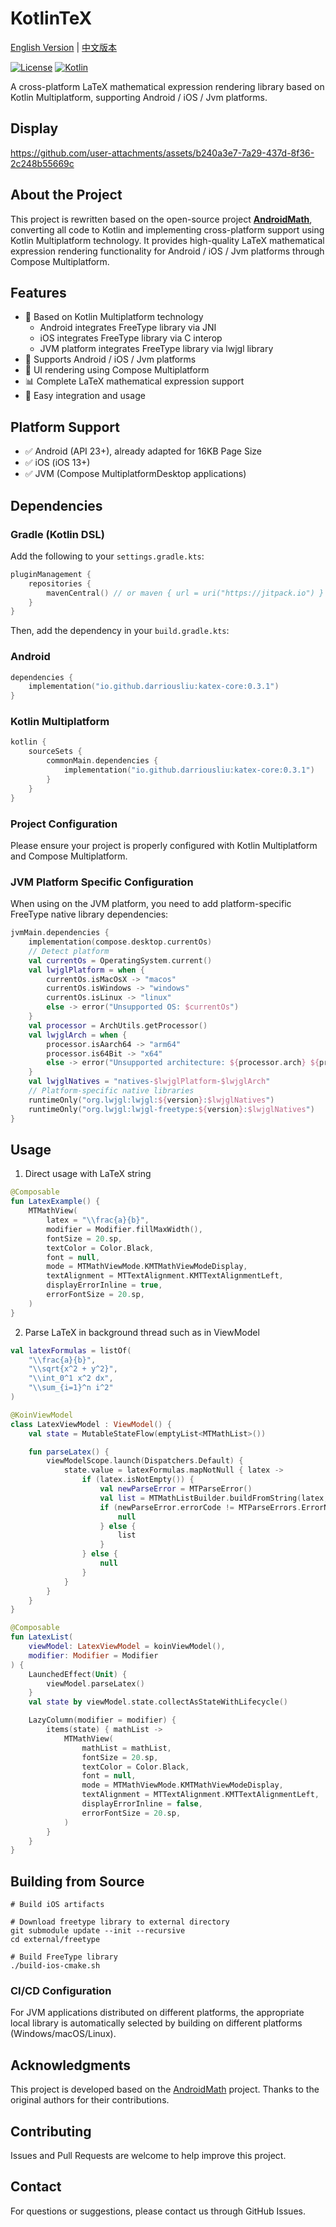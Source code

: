 # KotlinTeX

[English Version](README-en.md) | [中文版本](README.md)

[![License](https://img.shields.io/badge/License-BSD%202--Clause-orange.svg)](https://opensource.org/licenses/BSD-2-Clause)
[![Kotlin](https://img.shields.io/badge/kotlin-multiplatform-blue.svg?logo=kotlin)]([http://kotlinlang.org](https://www.jetbrains.com/kotlin-multiplatform/))

A cross-platform LaTeX mathematical expression rendering library based on Kotlin Multiplatform,
supporting Android / iOS / Jvm platforms.

## Display

https://github.com/user-attachments/assets/b240a3e7-7a29-437d-8f36-2c248b55669c

## About the Project

This project is rewritten based on the open-source project
[**AndroidMath**](https://github.com/gregcockroft/AndroidMath),
converting all code to Kotlin and implementing cross-platform support using Kotlin Multiplatform
technology. It provides high-quality LaTeX mathematical expression rendering functionality for
Android / iOS / Jvm platforms through Compose Multiplatform.

## Features

- 🚀 Based on Kotlin Multiplatform technology
    - Android integrates FreeType library via JNI
    - iOS integrates FreeType library via C interop
    - JVM platform integrates FreeType library via lwjgl library
- 📱 Supports Android / iOS / Jvm platforms
- 🎨 UI rendering using Compose Multiplatform
- 📊 Complete LaTeX mathematical expression support
- 🔧 Easy integration and usage

## Platform Support

- ✅ Android (API 23+), already adapted for 16KB Page Size
- ✅ iOS (iOS 13+)
- ✅ JVM (Compose MultiplatformDesktop applications)

## Dependencies

### Gradle (Kotlin DSL)

Add the following to your `settings.gradle.kts`:

```kotlin
pluginManagement {
    repositories {
        mavenCentral() // or maven { url = uri("https://jitpack.io") }
    }
}
```

Then, add the dependency in your `build.gradle.kts`:

### Android

```kotlin
dependencies {
    implementation("io.github.darriousliu:katex-core:0.3.1")
}
```

### Kotlin Multiplatform

```kotlin
kotlin {
    sourceSets {
        commonMain.dependencies {
            implementation("io.github.darriousliu:katex-core:0.3.1")
        }
    }
}
```

### Project Configuration

Please ensure your project is properly configured with Kotlin Multiplatform and Compose
Multiplatform.

### JVM Platform Specific Configuration

When using on the JVM platform, you need to add platform-specific FreeType native library
dependencies:

```kotlin
jvmMain.dependencies {
    implementation(compose.desktop.currentOs)
    // Detect platform
    val currentOs = OperatingSystem.current()
    val lwjglPlatform = when {
        currentOs.isMacOsX -> "macos"
        currentOs.isWindows -> "windows"
        currentOs.isLinux -> "linux"
        else -> error("Unsupported OS: $currentOs")
    }
    val processor = ArchUtils.getProcessor()
    val lwjglArch = when {
        processor.isAarch64 -> "arm64"
        processor.is64Bit -> "x64"
        else -> error("Unsupported architecture: ${processor.arch} ${processor.type}")
    }
    val lwjglNatives = "natives-$lwjglPlatform-$lwjglArch"
    // Platform-specific native libraries
    runtimeOnly("org.lwjgl:lwjgl:${version}:$lwjglNatives")
    runtimeOnly("org.lwjgl:lwjgl-freetype:${version}:$lwjglNatives")
}
```

## Usage

1. Direct usage with LaTeX string

```kotlin
@Composable
fun LatexExample() {
    MTMathView(
        latex = "\\frac{a}{b}",
        modifier = Modifier.fillMaxWidth(),
        fontSize = 20.sp,
        textColor = Color.Black,
        font = null,
        mode = MTMathViewMode.KMTMathViewModeDisplay,
        textAlignment = MTTextAlignment.KMTTextAlignmentLeft,
        displayErrorInline = true,
        errorFontSize = 20.sp,
    )
}
```

2. Parse LaTeX in background thread such as in ViewModel

```kotlin
val latexFormulas = listOf(
    "\\frac{a}{b}",
    "\\sqrt{x^2 + y^2}",
    "\\int_0^1 x^2 dx",
    "\\sum_{i=1}^n i^2"
)

@KoinViewModel
class LatexViewModel : ViewModel() {
    val state = MutableStateFlow(emptyList<MTMathList>())

    fun parseLatex() {
        viewModelScope.launch(Dispatchers.Default) {
            state.value = latexFormulas.mapNotNull { latex ->
                if (latex.isNotEmpty()) {
                    val newParseError = MTParseError()
                    val list = MTMathListBuilder.buildFromString(latex, newParseError)
                    if (newParseError.errorCode != MTParseErrors.ErrorNone) {
                        null
                    } else {
                        list
                    }
                } else {
                    null
                }
            }
        }
    }
}
```

```kotlin
@Composable
fun LatexList(
    viewModel: LatexViewModel = koinViewModel(),
    modifier: Modifier = Modifier
) {
    LaunchedEffect(Unit) {
        viewModel.parseLatex()
    }
    val state by viewModel.state.collectAsStateWithLifecycle()

    LazyColumn(modifier = modifier) {
        items(state) { mathList ->
            MTMathView(
                mathList = mathList,
                fontSize = 20.sp,
                textColor = Color.Black,
                font = null,
                mode = MTMathViewMode.KMTMathViewModeDisplay,
                textAlignment = MTTextAlignment.KMTTextAlignmentLeft,
                displayErrorInline = false,
                errorFontSize = 20.sp,
            )
        }
    }
}
```

## Building from Source

```shell
# Build iOS artifacts

# Download freetype library to external directory
git submodule update --init --recursive
cd external/freetype

# Build FreeType library
./build-ios-cmake.sh
```

### CI/CD Configuration

For JVM applications distributed on different platforms, the appropriate local library is
automatically selected by building on different platforms (Windows/macOS/Linux).

## Acknowledgments

This project is developed based on the [AndroidMath](https://github.com/gregcockroft/AndroidMath)
project. Thanks to the original authors for their contributions.

## Contributing

Issues and Pull Requests are welcome to help improve this project.

## Contact

For questions or suggestions, please contact us through GitHub Issues.

